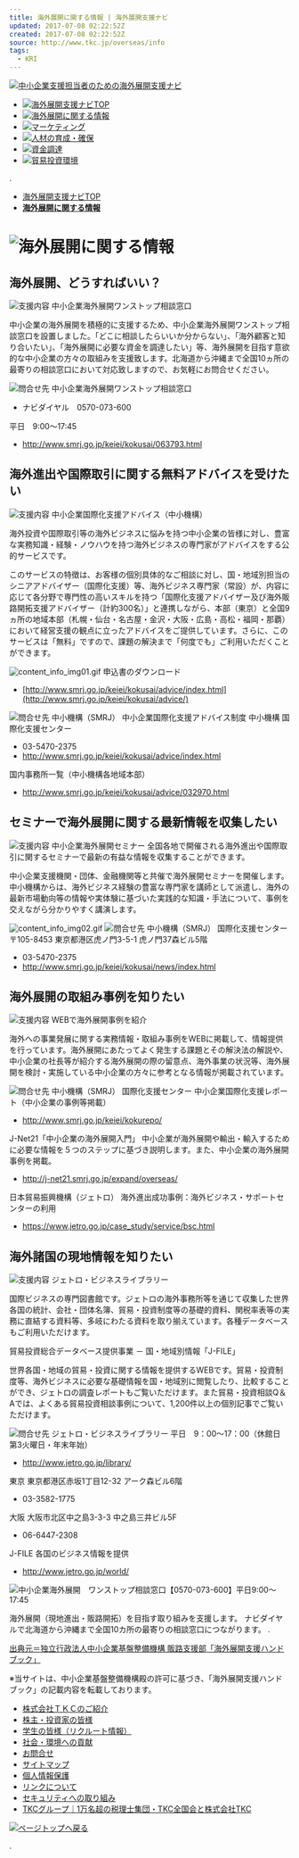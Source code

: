 ```yaml
---
title: 海外展開に関する情報 | 海外展開支援ナビ
updated: 2017-07-08 02:22:52Z
created: 2017-07-08 02:22:52Z
source: http://www.tkc.jp/overseas/info
tags:
  - KRI
---
```


[![中小企業支援担当者のための海外展開支援ナビ](../_resources/51dc44177872da6b40e99cb0cc360f24.png)](http://www.tkc.jp/overseas/)

- [![海外展開支援ナビTOP](../_resources/navi_01.gif)](http://www.tkc.jp/overseas/)
- [![海外展開に関する情報](../_resources/navi_02_over.gif)](http://www.tkc.jp/overseas/info)
- [![マーケティング](../_resources/navi_03.gif)](http://www.tkc.jp/overseas/marketing)
- [![人材の育成・確保](../_resources/navi_04.gif)](http://www.tkc.jp/overseas/material)
- [![資金調達](../_resources/navi_05.gif)](http://www.tkc.jp/overseas/funding)
- [![貿易投資環境](../_resources/navi_06.gif)](http://www.tkc.jp/overseas/trade)

.

- [海外展開支援ナビTOP](http://www.tkc.jp/overseas/)
- [**海外展開に関する情報**](http://www.tkc.jp/overseas/info/)

# ![海外展開に関する情報](../_resources/37a94177f6935457829f2a56ea84e65f.png)

## 海外展開、どうすればいい？

![支援内容](../_resources/ttl_support.gif)
中小企業海外展開ワンストップ相談窓口

中小企業の海外展開を積極的に支援するため、中小企業海外展開ワンストップ相談窓口を設置しました。「どこに相談したらいいか分からない」、「海外顧客と知り合いたい」、「海外展開に必要な資金を調達したい」等、海外展開を目指す意欲的な中小企業の方々の取組みを支援致します。北海道から沖縄まで全国10ヵ所の最寄りの相談窓口において対応致しますので、お気軽にお問合せください。

![問合せ先](../_resources/ttl_contact.gif)
中小企業海外展開ワンストップ相談窓口

- ナビダイヤル　0570-073-600

平日　9:00～17:45

- http://www.smrj.go.jp/keiei/kokusai/063793.html

## 海外進出や国際取引に関する無料アドバイスを受けたい

![支援内容](../_resources/ttl_support.gif)
中小企業国際化支援アドバイス（中小機構）

海外投資や国際取引等の海外ビジネスに悩みを持つ中小企業の皆様に対し、豊富な実務知識・経験・ノウハウを持つ海外ビジネスの専門家がアドバイスをする公的サービスです。

このサービスの特徴は、お客様の個別具体的なご相談に対し、国・地域別担当のシニアアドバイザー（国際化支援）等、海外ビジネス専門家（常設）が、内容に応じて各分野で専門性の高いスキルを持つ「国際化支援アドバイザー及び海外販路開拓支援アドバイザー（計約300名）」と連携しながら、本部（東京）と全国9ヵ所の地域本部（札幌・仙台・名古屋・金沢・大阪・広島・高松・福岡・那覇）において経営支援の観点に立ったアドバイスをご提供しています。さらに、このサービスは「無料」ですので、課題の解決まで「何度でも」ご利用いただくことができます。

![content_info_img01.gif](../_resources/content_info_img01.gif)
申込書のダウンロード

- [http://www.smrj.go.jp/keiei/kokusai/advice/index.html](http://www.smrj.go.jp/keiei/kokusai/advice/)

![問合せ先](../_resources/ttl_contact.gif)
中小機構（SMRJ） 中小企業国際化支援アドバイス制度
中小機構 国際化支援センター

- 03-5470-2375
- http://www.smrj.go.jp/keiei/kokusai/advice/index.html

国内事務所一覧（中小機構各地域本部）

- http://www.smrj.go.jp/keiei/kokusai/advice/032970.html

## セミナーで海外展開に関する最新情報を収集したい

![支援内容](../_resources/ttl_support.gif)
中小企業海外展開セミナー
全国各地で開催される海外進出や国際取引に関するセミナーで最新の有益な情報を収集することができます。

中小企業支援機関・団体、金融機関等と共催で海外展開セミナーを開催します。中小機構からは、海外ビジネス経験の豊富な専門家を講師として派遣し、海外の最新市場動向等の情報や実体験に基づいた実践的な知識・手法について、事例を交えながら分かりやすく講演します。

![content_info_img02.gif](../_resources/content_info_img02.gif)
![問合せ先](../_resources/ttl_contact.gif)
中小機構（SMRJ） 国際化支援センター
〒105-8453 東京都港区虎ノ門3-5-1 虎ノ門37森ビル5階

- 03-5470-2375
- http://www.smrj.go.jp/keiei/kokusai/news/index.html

## 海外展開の取組み事例を知りたい

![支援内容](../_resources/ttl_support.gif)
WEBで海外展開事例を紹介

海外への事業発展に関する実務情報・取組み事例をWEBに掲載して、情報提供を行っています。海外展開にあたってよく発生する課題とその解決法の解説や、中小企業の社長等が紹介する海外展開の際の留意点、海外事業の状況等、海外展開を検討・実施している中小企業の方々に参考となる情報が掲載されています。

![問合せ先](../_resources/ttl_contact.gif)
中小機構（SMRJ） 国際化支援センター
中小企業国際化支援レポート（中小企業の事例等掲載）

- http://www.smrj.go.jp/keiei/kokurepo/

J-Net21「中小企業の海外展開入門」
中小企業が海外展開や輸出・輸入するために必要な情報を５つのステップに基づき説明します。また、中小企業の海外展開事例を掲載。

- http://j-net21.smrj.go.jp/expand/overseas/

日本貿易振興機構（ジェトロ）
海外進出成功事例：海外ビジネス・サポートセンターの利用

- https://www.jetro.go.jp/case_study/service/bsc.html

## 海外諸国の現地情報を知りたい

![支援内容](../_resources/ttl_support.gif)
ジェトロ・ビジネスライブラリー

国際ビジネスの専門図書館です。ジェトロの海外事務所等を通じて収集した世界各国の統計、会社・団体名簿、貿易・投資制度等の基礎的資料、関税率表等の実務に直結する資料等、多岐にわたる資料を取り揃えています。各種データベースもご利用いただけます。

貿易投資総合データベース提供事業 － 国・地域別情報「J-FILE」

世界各国・地域の貿易・投資に関する情報を提供するWEBです。貿易・投資制度等、海外ビジネスに必要な基礎情報を国・地域別に閲覧したり、比較することができ、ジェトロの調査レポートもご覧いただけます。また貿易・投資相談Q＆Aでは、よくある貿易投資相談事例について、1,200件以上の個別記事でご覧いただけます。

![問合せ先](../_resources/ttl_contact.gif)
ジェトロ・ビジネスライブラリー
平日　9：00～17：00（休館日　第3火曜日・年末年始）

- http://www.jetro.go.jp/library/

東京
東京都港区赤坂1丁目12-32 アーク森ビル6階

- 03-3582-1775

大阪
大阪市北区中之島3-3-3 中之島三井ビル5F

- 06-6447-2308

J-FILE
各国のビジネス情報を提供

- http://www.jetro.go.jp/world/

![中小企業海外展開　ワンストップ相談窓口【0570-073-600】平日9:00～17:45](../_resources/phone.gif)

海外展開（現地進出・販路開拓）を目指す取り組みを支援します。
ナビダイヤルで北海道から沖縄まで全国10カ所の最寄りの相談窓口につながります。
.

[出典元＝独立行政法人中小企業基盤整備機構 販路支援部「海外展開支援ハンドブック」](http://www.smrj.go.jp/keiei/kokusai/handbook/)

※当サイトは、中小企業基盤整備機構殿の許可に基づき、「海外展開支援ハンドブック」の記載内容を転載しております。

- [株式会社ＴＫＣのご紹介](http://www.tkc.jp/company/)
- [株主・投資家の皆様](http://www.tkc.jp/ir/)
- [学生の皆様（リクルート情報）](http://www.tkc.jp/recruit/)
- [社会・環境への貢献](http://www.tkc.jp/social/)
- [お問合せ](http://www.tkc.jp/inquiry/)
- [サイトマップ](http://www.tkc.jp/sitemap/)
- [個人情報保護](http://www.tkc.jp/privacypolicy/)
- [リンクについて](http://www.tkc.jp/link/)
- [セキュリティへの取り組み](http://www.tkc.jp/security/)
- [TKCグループ｜1万名超の税理士集団・TKC全国会と株式会社TKC](http://www.tkc.jp/)

[![ページトップへ戻る](../_resources/955afdc2d0ed4a6d3948d9fc0865cf50.png)](http://www.tkc.jp/overseas/info#header)

 .